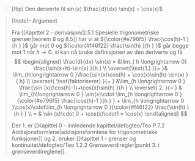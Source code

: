 > [!tip] Den deriverte til $\sin(x)$ 
>   $\frac{d}{dx} \sin(x) = \cos(x)$


> [!note]- Argument 
> 
> Fra [[Kapittel 2 - derivasjon/2.5.1 Spesielle trigonometriske grenser|teorem 8 og 8.5]] har vi at ${\color{#e796f5} \frac{\cos(h)-1 }{h } }$ går mot $0$ og ${\color{#f46f22} \frac{\sin(h) }{h } }$ går begge mot $1$ når $h \longrightarrow 0$. vi kan nå bruke definisjonen av den deriverte og få
> $$
> \begin{aligned} 
> \frac{d}{dx} \sin(x) 
> = &\lim_{ h \longrightarrow  0} \frac{\sin(x+h)-\sin(x) }{h } \\
> \overset{\text{1.} }{=  }& \lim_{h\longrightarrow 0 }\frac{\sin(x)\cos(h) + \cos(x)\sin(h)-\sin(x) }{ h} \\
> \overset{ \text{faktoriserer} }{=  } &\lim_{h \longrightarrow  0 }  \frac{\sin (x)(\cos(h)-1)+\cos(x)\sin(h) }{h } \\
> \overset{ 2. }{=  } & \lim_{h\longrightarrow  0 } \sin(x)\cdot \lim_{h \longrightarrow  0 }{\color{#e796f5} \frac{\cos(h)-1 }{h } }  + \lim_{h \longrightarrow  0 }\cos(x)\cdot\lim_{h \longrightarrow  0   }{\color{#f46f22} \frac{\sin(h) }{h } } \\
> = & \sin (x)\cdot 0 + \cos(x)\cdot1 = \cos(x)
> \end{aligned} 
> $$
> 
> Der 1. er [[Kapittel 0 - innledende kapittel/defogteo/Teo P.7.2 Addisjonsformlene|addisjonsformlene for trigonometriske funksjoner]] og 2. bruker [[Kapittel 1 - grenser og kontinuitet/defogteo/Teo 1.2.2 Grenseverdiregler|punkt 3. i grenseverdireglene]].

